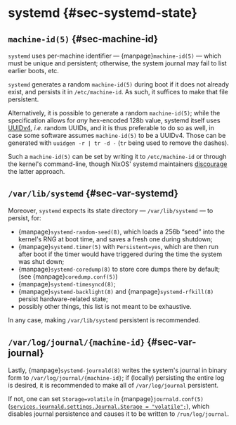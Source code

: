 # systemd {#sec-systemd-state}

## `machine-id(5)` {#sec-machine-id}

`systemd` uses per-machine identifier — {manpage}`machine-id(5)` — which must be
unique and persistent; otherwise, the system journal may fail to list earlier
boots, etc.

`systemd` generates a random `machine-id(5)` during boot if it does not already exist,
and persists it in `/etc/machine-id`.  As such, it suffices to make that file persistent.

Alternatively, it is possible to generate a random `machine-id(5)`; while the
specification allows for *any* hex-encoded 128b value, systemd itself uses
[UUIDv4], *i.e.* random UUIDs, and it is thus preferable to do so as well, in
case some software assumes `machine-id(5)` to be a UUIDv4. Those can be
generated with `uuidgen -r | tr -d -` (`tr` being used to remove the dashes).

Such a `machine-id(5)` can be set by writing it to `/etc/machine-id` or through
the kernel's command-line, though NixOS' systemd maintainers [discourage] the
latter approach.

[UUIDv4]: https://en.wikipedia.org/wiki/Universally_unique_identifier#Version_4_(random)
[discourage]: https://github.com/NixOS/nixpkgs/pull/268995


## `/var/lib/systemd` {#sec-var-systemd}

Moreover, `systemd` expects its state directory — `/var/lib/systemd` — to persist, for:
- {manpage}`systemd-random-seed(8)`, which loads a 256b “seed” into the kernel's RNG
  at boot time, and saves a fresh one during shutdown;
- {manpage}`systemd.timer(5)` with `Persistent=yes`, which are then run after boot if
  the timer would have triggered during the time the system was shut down;
- {manpage}`systemd-coredump(8)` to store core dumps there by default;
  (see {manpage}`coredump.conf(5)`)
- {manpage}`systemd-timesyncd(8)`;
- {manpage}`systemd-backlight(8)` and {manpage}`systemd-rfkill(8)` persist hardware-related
  state;
- possibly other things, this list is not meant to be exhaustive.

In any case, making `/var/lib/systemd` persistent is recommended.


## `/var/log/journal/{machine-id}` {#sec-var-journal}

Lastly, {manpage}`systemd-journald(8)` writes the system's journal in binary
form to `/var/log/journal/{machine-id}`; if (locally) persisting the entire log
is desired, it is recommended to make all of `/var/log/journal` persistent.

If not, one can set `Storage=volatile` in {manpage}`journald.conf(5)`
([`services.journald.settings.Journal.Storage = "volatile";`](#opt-services.journald.storage)),
which disables journal persistence and causes it to be written to
`/run/log/journal`.
